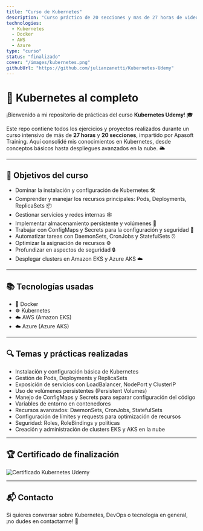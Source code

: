 ```yaml
---
title: "Curso de Kubernetes"
description: "Curso práctico de 20 secciones y mas de 27 horas de videos."
technologies:
  - Kubernetes
  - Docker
  - AWS
  - Azure
type: "curso"
status: "finalizado"
cover: "/images/kubernetes.png"
githubUrl: "https://github.com/julianzanetti/Kubernetes-Udemy"
---
```


# 🚀 Kubernetes al completo

¡Bienvenido a mi repositorio de prácticas del curso **Kubernetes Udemy**! 🎓

Este repo contiene todos los ejercicios y proyectos realizados durante un curso intensivo de más de **27 horas** y **20 secciones**, impartido por Apasoft Training. Aquí consolidé mis conocimientos en Kubernetes, desde conceptos básicos hasta despliegues avanzados en la nube. 🌥️

---

## 🎯 Objetivos del curso

- Dominar la instalación y configuración de Kubernetes 🛠️
- Comprender y manejar los recursos principales: Pods, Deployments, ReplicaSets 📦
- Gestionar servicios y redes internas 🕸️
- Implementar almacenamiento persistente y volúmenes 💾
- Trabajar con ConfigMaps y Secrets para la configuración y seguridad 🔐
- Automatizar tareas con DaemonSets, CronJobs y StatefulSets ⏰
- Optimizar la asignación de recursos ⚙️
- Profundizar en aspectos de seguridad 🔒
- Desplegar clusters en Amazon EKS y Azure AKS ☁️

---

## 📚 Tecnologías usadas

- 🐳 Docker  
- ☸️ Kubernetes  
- ☁️ AWS (Amazon EKS)  
- ☁️ Azure (Azure AKS)

---

## 🔍 Temas y prácticas realizadas

- Instalación y configuración básica de Kubernetes  
- Gestión de Pods, Deployments y ReplicaSets  
- Exposición de servicios con LoadBalancer, NodePort y ClusterIP  
- Uso de volúmenes persistentes (Persistent Volumes)  
- Manejo de ConfigMaps y Secrets para separar configuración del código  
- Variables de entorno en contenedores  
- Recursos avanzados: DaemonSets, CronJobs, StatefulSets  
- Configuración de límites y requests para optimización de recursos  
- Seguridad: Roles, RoleBindings y políticas  
- Creación y administración de clusters EKS y AKS en la nube  

---

## 🏆 Certificado de finalización

![Certificado Kubernetes Udemy](https://github.com/user-attachments/assets/1d60e748-97d9-4e3d-9e37-21a5eb6dc506)

---

## 📬 Contacto

Si quieres conversar sobre Kubernetes, DevOps o tecnología en general, ¡no dudes en contactarme! 💬